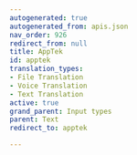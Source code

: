 ```yaml
---
autogenerated: true
autogenerated_from: apis.json
nav_order: 926
redirect_from: null
title: AppTek
id: apptek
translation_types:
- File Translation
- Voice Translation
- Text Translation
active: true
grand_parent: Input types
parent: Text
redirect_to: apptek

---
```


